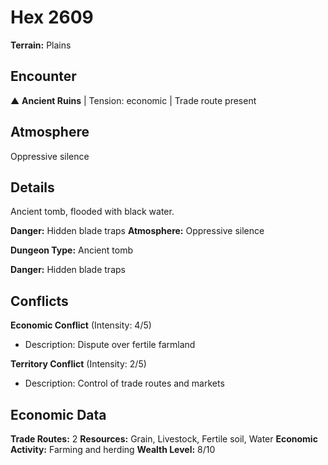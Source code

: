 # Hex 2609

**Terrain:** Plains

## Encounter
▲ **Ancient Ruins** | Tension: economic | Trade route present

## Atmosphere
Oppressive silence

## Details
Ancient tomb, flooded with black water.

**Danger:** Hidden blade traps
**Atmosphere:** Oppressive silence



**Dungeon Type:** Ancient tomb

**Danger:** Hidden blade traps

## Conflicts
**Economic Conflict** (Intensity: 4/5)
- Description: Dispute over fertile farmland

**Territory Conflict** (Intensity: 2/5)
- Description: Control of trade routes and markets

## Economic Data
**Trade Routes:** 2
**Resources:** Grain, Livestock, Fertile soil, Water
**Economic Activity:** Farming and herding
**Wealth Level:** 8/10
